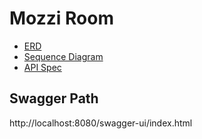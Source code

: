 # Mozzi Room

- [ERD](docs/er-diagram.md)
- [Sequence Diagram](docs/sequence-diagram.md)
- [API Spec](docs/api-spec.md)

## Swagger Path
http://localhost:8080/swagger-ui/index.html